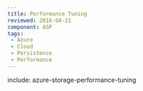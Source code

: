 ```yaml
---
title: Performance Tuning
reviewed: 2016-04-21
component: ASP
tags:
 - Azure
 - Cloud
 - Persistence
 - Performance
---
```


include: azure-storage-performance-tuning
